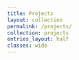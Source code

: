 ```yaml
---
title: Projects
layout: collection
permalink: /projects/
collection: projects
entries_layout: half
classes: wide
---
```

